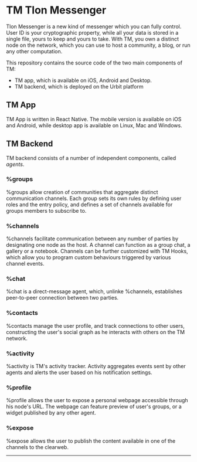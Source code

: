 # TM Tlon Messenger

Tlon Messenger is a new kind of messenger which you can fully control.
User ID is your cryptographic property, while all your data is stored in a single
file, yours to keep and yours to take. With TM, you own a distinct node on the
network, which you can use to host a community, a blog, or run any other computation.

This repository contains the source code of the two main components of TM:
- TM app, which is available on iOS, Android and Desktop.
- TM backend, which is deployed on the Urbit platform

## TM App

TM App is written in React Native. The mobile version is available on iOS and Android,
while desktop app is available on Linux, Mac and Windows.

## TM Backend

TM backend consists of a number of independent components, called
_agents_.

### %groups
%groups allow creation of communities that aggregate distinct
communication channels. Each group sets its own rules by defining user
roles and the entry policy, and defines a set of channels available for
groups members to subscribe to.

### %channels
%channels facilitate communication between any number of parties by
designating one node as the host. A channel can function as a group chat,
a gallery or a notebook. Channels can be further customized with TM Hooks, which
allow you to program custom behaviours triggered by various channel
events.

### %chat
%chat is a direct-message agent, which, unlinke %channels, establishes peer-to-peer connection
between two parties.

### %contacts
%contacts manage the user profile, and track connections to other
users, constructing the user's social graph as he interacts with others
on the TM network.

### %activity
%activity is TM's activity tracker. Activity aggregates events sent
by other agents and alerts the user based on his notification settings.

### %profile
%profile allows the user to expose a personal webpage accessible through
his node's URL. The webpage can feature preview of user's groups, or a
widget published by any other agent.

### %expose
%expose allows the user to publish the content available in one of the
channels to the clearweb.

---



